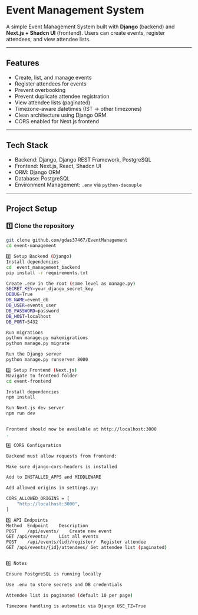 # Event Management System

A simple Event Management System built with **Django** (backend) and **Next.js + Shadcn UI** (frontend). Users can create events, register attendees, and view attendee lists.

---

## Features

- Create, list, and manage events
- Register attendees for events
- Prevent overbooking
- Prevent duplicate attendee registration
- View attendee lists (paginated)
- Timezone-aware datetimes (IST → other timezones)
- Clean architecture using Django ORM
- CORS enabled for Next.js frontend

---

## Tech Stack

- Backend: Django, Django REST Framework, PostgreSQL
- Frontend: Next.js, React, Shadcn UI
- ORM: Django ORM
- Database: PostgreSQL
- Environment Management: `.env` via `python-decouple`

---

## Project Setup

### 1️⃣ Clone the repository
```bash
git clone github.com/gdas37467/EventManagement
cd event-management

2️⃣ Setup Backend (Django)
Install dependencies
cd  event_management_backend
pip install -r requirements.txt

Create .env in the root (same level as manage.py)
SECRET_KEY=your_django_secret_key
DEBUG=True
DB_NAME=event_db
DB_USER=events_user
DB_PASSWORD=password
DB_HOST=localhost
DB_PORT=5432

Run migrations
python manage.py makemigrations
python manage.py migrate

Run the Django server
python manage.py runserver 8000

3️⃣ Setup Frontend (Next.js)
Navigate to frontend folder
cd event-frontend

Install dependencies
npm install

Run Next.js dev server
npm run dev


Frontend should now be available at http://localhost:3000
.

4️⃣ CORS Configuration

Backend must allow requests from frontend:

Make sure django-cors-headers is installed

Add to INSTALLED_APPS and MIDDLEWARE

Add allowed origins in settings.py:

CORS_ALLOWED_ORIGINS = [
    "http://localhost:3000",
]

5️⃣ API Endpoints
Method	Endpoint	Description
POST	/api/events/	Create new event
GET	/api/events/	List all events
POST	/api/events/{id}/register/	Register attendee
GET	/api/events/{id}/attendees/	Get attendee list (paginated)


6️⃣ Notes

Ensure PostgreSQL is running locally

Use .env to store secrets and DB credentials

Attendee list is paginated (default 10 per page)

Timezone handling is automatic via Django USE_TZ=True
